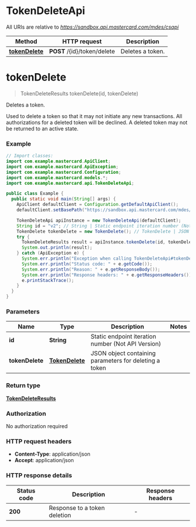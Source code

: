 # TokenDeleteApi

All URIs are relative to *https://sandbox.api.mastercard.com/mdes/csapi*

| Method | HTTP request | Description |
|------------- | ------------- | -------------|
| [**tokenDelete**](TokenDeleteApi.md#tokenDelete) | **POST** /{id}/token/delete | Deletes a token. |


<a id="tokenDelete"></a>
# **tokenDelete**
> TokenDeleteResults tokenDelete(id, tokenDelete)

Deletes a token.

Used to delete a token so that it may not initiate any new transactions. All authorizations for a deleted token will be declined. A deleted token may not be returned to an active state. 

### Example
```java
// Import classes:
import com.example.mastercard.ApiClient;
import com.example.mastercard.ApiException;
import com.example.mastercard.Configuration;
import com.example.mastercard.models.*;
import com.example.mastercard.api.TokenDeleteApi;

public class Example {
  public static void main(String[] args) {
    ApiClient defaultClient = Configuration.getDefaultApiClient();
    defaultClient.setBasePath("https://sandbox.api.mastercard.com/mdes/csapi");

    TokenDeleteApi apiInstance = new TokenDeleteApi(defaultClient);
    String id = "v2"; // String | Static endpoint iteration number (Not API Version)
    TokenDelete tokenDelete = new TokenDelete(); // TokenDelete | JSON object containing parameters for deleting a token
    try {
      TokenDeleteResults result = apiInstance.tokenDelete(id, tokenDelete);
      System.out.println(result);
    } catch (ApiException e) {
      System.err.println("Exception when calling TokenDeleteApi#tokenDelete");
      System.err.println("Status code: " + e.getCode());
      System.err.println("Reason: " + e.getResponseBody());
      System.err.println("Response headers: " + e.getResponseHeaders());
      e.printStackTrace();
    }
  }
}
```

### Parameters

| Name | Type | Description  | Notes |
|------------- | ------------- | ------------- | -------------|
| **id** | **String**| Static endpoint iteration number (Not API Version) | |
| **tokenDelete** | [**TokenDelete**](TokenDelete.md)| JSON object containing parameters for deleting a token | |

### Return type

[**TokenDeleteResults**](TokenDeleteResults.md)

### Authorization

No authorization required

### HTTP request headers

 - **Content-Type**: application/json
 - **Accept**: application/json

### HTTP response details
| Status code | Description | Response headers |
|-------------|-------------|------------------|
| **200** | Response to a token deletion |  -  |

